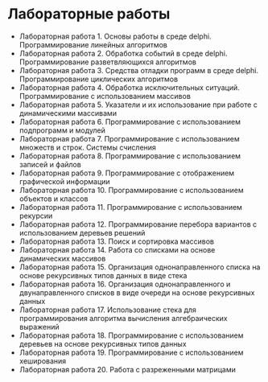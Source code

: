 # Лабораторные работы

- Лабораторная работа 1. Основы работы в среде delphi.
Программирование линейных алгоритмов
- Лабораторная работа 2. Обработка событий в среде delphi.
Программирование разветвляющихся алгоритмов
- Лабораторная работа 3. Средства отладки программ в среде
delphi. Программирование циклических алгоритмов
- Лабораторная работа 4. Обработка исключительных ситуаций.
Программирование с использованием массивов
- Лабораторная работа 5. Указатели и их использование при работе
c динамическими массивами
- Лабораторная работа 6. Программирование с использованием
подпрограмм и модулей
- Лабораторная работа 7. Программирование с использованием
множеств и строк. Cистемы счисления
- Лабораторная работа 8. Программирование с использованием
записей и файлов
- Лабораторная работа 9. Программирование с отображением
графической информации
- Лабораторная работа 10. Программирование с использованием
объектов и классов
- Лабораторная работа 11. Программирование с использованием рекурсии
- Лабораторная работа 12. Программирование перебора вариантов с использованием деревьев решений
- Лабораторная работа 13. Поиск и сортировка массивов
- Лабораторная работа 14. Работа со списками на основе динамических массивов 
- Лабораторная работа 15. Организация однонаправленного списка на основе рекурсивных типов данных в виде стека
- Лабораторная работа 16. Организация однонаправленного и двунаправленного списков в виде очереди
на основе рекурсивных данных
- Лабораторная работа 17. Использование стека для программирования алгоритма вычисления алгебраических выражений
- Лабораторная работа 18. Программирование с использованием деревьев на основе рекурсивных типов данных
- Лабораторная работа 19. Программирование с использованием хеширования
- Лабораторная работа 20. Работа с разреженными матрицами